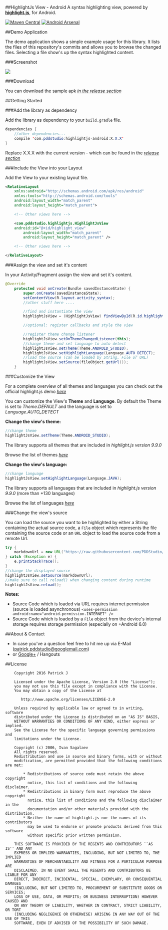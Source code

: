 ##HighlightJs View - Android
A syntax highlighting view, powered by **[highlight.js](https://highlightjs.org/)**, for Android.

[![Maven Central](https://maven-badges.herokuapp.com/maven-central/com.pddstudio/highlightjs-android/badge.svg)](https://maven-badges.herokuapp.com/maven-central/com.pddstudio/highlightjs-android)
[![Android Arsenal](https://img.shields.io/badge/Android%20Arsenal-highlightjs--android-green.svg?style=true)](https://android-arsenal.com/details/1/3875)

##Demo Application

The demo application shows a simple example usage for this library.
It lists the files of this repository's commits and allows you to browse the changed files.
Selecting a file show's up the syntax highlighted content.

###Screenshot

![](https://raw.githubusercontent.com/PDDStudio/highlightjs-android/master/gfx/demo.png)

###Download

You can download the sample apk *[in the release section](https://github.com/PDDStudio/highlightjs-android/releases)*

##Getting Started

###Add the library as dependency

Add the library as dependency to your `build.gradle` file.

```java
dependencies {
	//other dependencies...
	compile 'com.pddstudio:highlightjs-android:X.X.X'
}
```

Replace X.X.X with the current version - which can be found in the *[release section](https://github.com/PDDStudio/highlightjs-android/releases)*

###Include the View into your Layout

Add the View to your existing layout file.

```xml
<RelativeLayout
    xmlns:android="http://schemas.android.com/apk/res/android"
    xmlns:tools="http://schemas.android.com/tools"
    android:layout_width="match_parent"
    android:layout_height="match_parent">

    <!-- Other views here -->

    <com.pddstudio.highlightjs.HighlightJsView
	android:id="@+id/highlight_view"
        android:layout_width="match_parent"
        android:layout_height="match_parent" />

    <!-- Other views here -->

</RelativeLayout>
```

###Assign the view and set it's content

In your Activity/Fragment assign the view and set it's content.

```java
@Override
    protected void onCreate(Bundle savedInstanceState) {
        super.onCreate(savedInstanceState);
        setContentView(R.layout.activity_syntax);
        //other stuff here ....

        //find and instantiate the view
        highlightJsView = (HighlightJsView) findViewById(R.id.highlight_view);

		//optional: register callbacks and style the view

        //register theme change listener
        highlightJsView.setOnThemeChangedListener(this);
        //change theme and set language to auto detect
        highlightJsView.setTheme(Theme.ANDROID_STUDIO);
        highlightJsView.setHighlightLanguage(Language.AUTO_DETECT);
        //load the source (can be loaded by String, File or URL)
        highlightJsView.setSource(fileObject.getUrl());
    }
```


###Customize the View

For a complete overview of all themes and languages you can check out the official highlight.js demo *[here](https://highlightjs.org/static/demo/)*

You can customize the View's **Theme** and **Language**.
By default the Theme is set to *Theme.DEFAULT* and the language is set to *Language.AUTO_DETECT*

**Change the view's theme:**

```java
//change theme
highlightJsView.setTheme(Theme.ANDROID_STUDIO);
```
The library supports all themes that are included in *highlight.js version 9.9.0*

Browse the list of themes *[here](https://github.com/PDDStudio/highlightjs-android/tree/master/library/src/main/assets/styles)*

**Change the view's language:**

```java
//change language
highlightJsView.setHighlightLanguage(Language.JAVA);
```
The library supports all languages that are included in *highlight.js version 9.9.0* (more than +130 languages)

Browse the list of languages *[here](http://highlightjs.readthedocs.io/en/latest/css-classes-reference.html#language-names-and-aliases)*

###Change the view's source

You can load the source you want to be highlighted by either a String containing the actual source code, a `File` object which represents the file containing the source code or an `URL`  object to load the source code from a remote Url.

```java
try {
	markdownUrl = new URL("https://raw.githubusercontent.com/PDDStudio/highlightjs-android/master/README.md");
} catch (Exception e) {
	e.printStackTrace();
}
//change the displayed source
highlightJsView.setSource(markdownUrl);
//make sure to call reload() when changing content during runtime
highlightJsView.reload();
```


**Notes:**

- Source Code which is loaded via URL requires internet permission (source is loaded asynchronous) `<uses-permission android:name="android.permission.INTERNET" />`
- Source Code which is loaded by a `File` object from the device's internal storage requires  storage permission (especially on +Android 6.0)

##About & Contact
- In case you've a question feel free to hit me up via E-Mail (patrick.pddstudio@googlemail.com)
- or [Google+](http://plus.google.com/+PatrickJung42) / Hangouts

##License
```
    Copyright 2016 Patrick J

    Licensed under the Apache License, Version 2.0 (the "License");
    you may not use this file except in compliance with the License.
    You may obtain a copy of the License at

       http://www.apache.org/licenses/LICENSE-2.0

    Unless required by applicable law or agreed to in writing, software
    distributed under the License is distributed on an "AS IS" BASIS,
    WITHOUT WARRANTIES OR CONDITIONS OF ANY KIND, either express or implied.
    See the License for the specific language governing permissions and
    limitations under the License.

	Copyright (c) 2006, Ivan Sagalaev
	All rights reserved.
	Redistribution and use in source and binary forms, with or without
	modification, are permitted provided that the following conditions are met:

	    * Redistributions of source code must retain the above copyright
	      notice, this list of conditions and the following disclaimer.
	    * Redistributions in binary form must reproduce the above copyright
	      notice, this list of conditions and the following disclaimer in the
	      documentation and/or other materials provided with the distribution.
	    * Neither the name of highlight.js nor the names of its contributors
	      may be used to endorse or promote products derived from this software
	      without specific prior written permission.

	THIS SOFTWARE IS PROVIDED BY THE REGENTS AND CONTRIBUTORS ``AS IS'' AND ANY
	EXPRESS OR IMPLIED WARRANTIES, INCLUDING, BUT NOT LIMITED TO, THE IMPLIED
	WARRANTIES OF MERCHANTABILITY AND FITNESS FOR A PARTICULAR PURPOSE ARE
	DISCLAIMED. IN NO EVENT SHALL THE REGENTS AND CONTRIBUTORS BE LIABLE FOR ANY
	DIRECT, INDIRECT, INCIDENTAL, SPECIAL, EXEMPLARY, OR CONSEQUENTIAL DAMAGES
	(INCLUDING, BUT NOT LIMITED TO, PROCUREMENT OF SUBSTITUTE GOODS OR SERVICES;
	LOSS OF USE, DATA, OR PROFITS; OR BUSINESS INTERRUPTION) HOWEVER CAUSED AND
	ON ANY THEORY OF LIABILITY, WHETHER IN CONTRACT, STRICT LIABILITY, OR TORT
	(INCLUDING NEGLIGENCE OR OTHERWISE) ARISING IN ANY WAY OUT OF THE USE OF THIS
	SOFTWARE, EVEN IF ADVISED OF THE POSSIBILITY OF SUCH DAMAGE.
```
